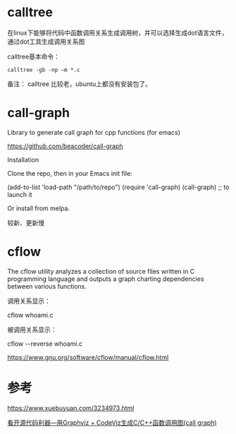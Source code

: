 # calltree

在linux下能够将代码中函数调用关系生成调用树，并可以选择生成dot语言文件，通过dot工具生成调用关系图

calltree基本命令：
```
calltree -gb -np –m *.c
```

备注：
calltree 比较老，ubuntu上都没有安装包了。


# call-graph

Library to generate call graph for cpp functions (for emacs)

https://github.com/beacoder/call-graph

Installation

Clone the repo, then in your Emacs init file:

(add-to-list 'load-path "/path/to/repo")
(require 'call-graph)
(call-graph) ;; to launch it

Or install from melpa.

较新、更新慢

# cflow

The cflow utility analyzes a collection of source files written in C programming language and outputs a graph charting dependencies between various functions.

调用关系显示：

cflow whoami.c

被调用关系显示：

cflow --reverse whoami.c

https://www.gnu.org/software/cflow/manual/cflow.html


# 参考

https://www.xuebuyuan.com/3234973.html

[看开源代码利器—用Graphviz + CodeViz生成C/C++函数调用图(call graph)](https://www.cnblogs.com/lanxuezaipiao/p/3450201.html)
